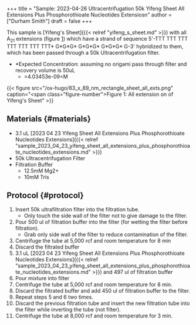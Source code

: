 +++
title = "Sample: 2023-04-26 Ultracentrifugation 50k Yifeng Sheet All Extensions Plus Phosphorothioate Nucleotides Extensiosn"
author = ["Durham Smith"]
draft = false
+++

This sample is [Yifeng's Sheet]({{< relref "yifeng_s_sheet.md" >}}) with all A<sub>21</sub> extensions (figure [1](#figure--fig:sheet-all-14-exts)) which have a strand of sequence 5'-TTT TTT TTT TTT TTT TTT TTT\* G\*G\*G\* G\*G\*G\* G\*G\*G\* G-3' hybridized to them, which has been passed through a 50k Ultracentrifugation filter.

-   \*Expected Concentration: assuming no origami pass through filter and recovery volume is 50uL
    -   =4.03453e-09=M

<a id="figure--fig:sheet-all-14-exts"></a>

{{< figure src="/ox-hugo/83_x_89_nm_rectangle_sheet_all_exts.png" caption="<span class=\"figure-number\">Figure 1: </span>All extension on of Yifeng's Sheet" >}}


## Materials {#materials}

-   3.1 uL [2023 04 23 Yifeng Sheet All Extensions Plus Phosphorothioate Nucleotides Extensions]({{< relref "sample_2023_04_23_yifeng_sheet_all_extensions_plus_phosphorothioate_nucleotides_extensions.md" >}})
-   50k Ultracentrifugation Filter
-   Filtration Buffer
    -   12.5mM Mg2+
    -   10mM Tris


## Protocol {#protocol}

1.  Insert 50k ultrafiltration filter into the filtration tube.
    -   Only touch the side wall of the filter not to give damage to the filter.
2.  Pour 500 ul of filtration buffer into the filter (for wetting the filter before filtration).
    -   Grab only side wall of the filter to reduce contamination of the filter.
3.  Centrifuge the tube at 5,000 rcf and room temperature for 8 min
4.  Discard the filtrated buffer
5.  3.1 uL [2023 04 23 Yifeng Sheet All Extensions Plus Phosphorothioate Nucleotides Extensions]({{< relref "sample_2023_04_23_yifeng_sheet_all_extensions_plus_phosphorothioate_nucleotides_extensions.md" >}}) and 497 ul of filtration buffer
6.  Pour mixture into filter
7.  Centrifuge the tube at 5,000 rcf and room temperature for 8 min.
8.  Discard the filtrated buffer and add 450 ul of filtration buffer to the filter.
9.  Repeat steps 5 and 6 two times.
10. Discard the previous filtration tube and insert the new filtration tube into the filter while inverting the tube (not filter).
11. Centrifuge the tube at 8,000 rcf and room temperature for 3 min.
